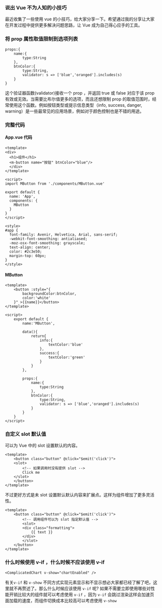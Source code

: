 
### 说出 Vue 不为人知的小技巧

最近收集了一些使用 vue 的小技巧，给大家分享一下。希望通过我的分享让大家在开发过程中提供更多解决问题思路，让 Vue 成为自己得心应手的工具。

### 将 prop 属性取值限制到选项列表

```vue
props:{
    name:{
        type:String
    },
    btnColor:{
        type:String,
        validator: s => ['blue','oranged'].includes(s)
    }
}
```


这个验证器函数(validator)接收一个 prop ，并返回 true 或 false 对应于该 prop 有效或无效。当需要比布尔值更多的选项，而且还想限制 prop 的取值范围时，经常使用这个函数。例如按钮类型或提示信息类型（info, success, danger, warning）是一些最常见的应用场景，例如对于颜色控制也是不错的用途。



### 完整代码
#### App.vue 代码
```vue
<template>
<div>
  <h1>组件</h1>
  <m-button name="按钮" btnColor="blue"/>
  </div>
</template>

<script>
import MButton from './components/MButton.vue'

export default {
  name: 'App',
  components: {
    MButton
  }
}
</script>

<style>
#app {
  font-family: Avenir, Helvetica, Arial, sans-serif;
  -webkit-font-smoothing: antialiased;
  -moz-osx-font-smoothing: grayscale;
  text-align: center;
  color: #2c3e50;
  margin-top: 60px;
}
</style>

```

#### MButton
```vue
<template>
    <button :style="{
        backgroundColor:btnColor,
        color:'white'
    }" >{{name}}</button>
</template>

<script>
    export default {
        name:'MButton',

        data(){
            return{
                info:{
                    textColor:'blue'
                },
                success:{
                    textColor:'green'
                }
            }
        },
        
        props:{
            name:{
                type:String
            },
            btnColor:{
                type:String,
                validator: s => ['blue','oranged'].includes(s)
            }
        }
    }
</script>
```
### 自定义 slot 默认值
可以为 Vue 中的 slot 设置默认的内容。

```vue
<template>
    <button class="button" @click="$emit('click')">
    <slot>
        <!-- 如果调用时没有提供 slot -->
        Click me
    </slot>
    </button>
</template>
```


不过更好方式是未 slot 设置默认默认内容来扩展点。这样为组件增加了更多灵活性。

```vue
<template>
    <button class="button" @click="$emit('click')">
        <!-- 调用组件可以为 slot 指定默认值 -->
        <slot>
        <div class="formatting">
            {{ text }}
        </div>
        </slot>
    </button>
</template>
```

### 什么时候使用 v-if ，什么时候不应该使用 v-if
```vue
<ComplicatedChart v-show="chartEnabled" />
```
有关`v-if` 和 `v-show` 不同方式实现元素显示和不显示想必大家都已经了解了吧，这里就不再赘述了。那么什么时候应该使用 `v-if` 呢? 如果不需要立即使用哪些对性能开销比较大的组件就可以考虑使用 `v-if` ，因为 `v-if` 会跳过渲染这样会加速页面加载的速度，而组件切换成本比较高可以考虑使用 `v-show`

